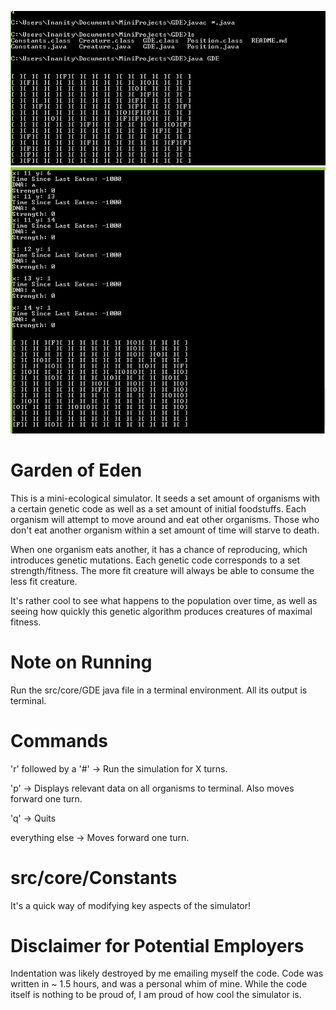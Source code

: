 ![Showing the commands I needed to do to run it.](s1.png?raw=true "The couple commands I needed to do to run it. Don't forget to press enter afterwards to start the first turn!")
![Displaying the 'p' command.](s2.png?raw=true "The -1000 days ones are the food creatures!")

# Garden of Eden
This is a mini-ecological simulator. It seeds a set amount of organisms with a 
certain genetic code as well as a set amount of initial foodstuffs. Each organism will
attempt to move around and eat other organisms. Those who don't eat another organism
within a set amount of time will starve to death.

When one organism eats another, it has a chance of reproducing, 
which introduces genetic mutations. Each
genetic code corresponds to a set strength/fitness. The more fit creature will always
be able to consume the less fit creature.

It's rather cool to see what happens to the population over time, as well as seeing how
quickly this genetic algorithm produces creatures of maximal fitness.

# Note on Running
Run the src/core/GDE java file in a terminal environment. All its output is terminal.

# Commands
'r' followed by a '#' -> Run the simulation for X turns.

'p' -> Displays relevant data on all organisms to terminal. Also moves forward one turn.

'q' -> Quits

everything else -> Moves forward one turn.

# src/core/Constants
It's a quick way of modifying key aspects of the simulator!

# Disclaimer for Potential Employers
Indentation was likely destroyed by me emailing myself the code.
Code was written in ~ 1.5 hours, and was a personal whim of mine.
While the code itself is nothing to be proud of, I am proud of how cool the simulator is.